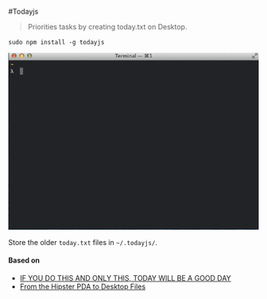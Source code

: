 #Todayjs
> Priorities tasks by creating today.txt on Desktop.

```
sudo npm install -g todayjs
```

![](https://raw.githubusercontent.com/skippednote/todayjs/master/todayjs.gif)

Store the older `today.txt` files in `~/.todayjs/`.

#### Based on
- [IF YOU DO THIS AND ONLY THIS, TODAY WILL BE A GOOD DAY](http://johnhenrymuller.com/today)
- [From the Hipster PDA to Desktop Files](https://beta.zapier.com/blog/to-do-app-alternatives/)
